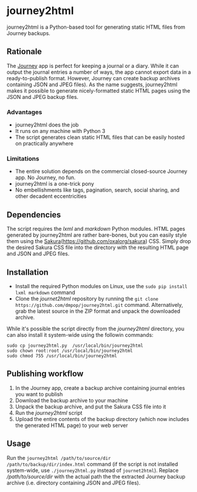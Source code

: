 # journey2html

journey2html is a Python-based tool for generating static HTML files from Journey backups.


## Rationale

The [Journey](https://2appstudio.com/journey/) app is perfect for keeping a journal or a diary. While it can output the journal entries a number of ways, the app cannot export data in a ready-to-publish format. However, Journey can create backup archives containing JSON and JPEG files). As the name suggests, journey2html makes it possible to generate nicely-formatted static HTML pages using the JSON and JPEG backup files.


### Advantages

- journey2html does the job
- It runs on any machine with Python 3
- The script generates clean static HTML files that can be easily hosted on practically anywhere


### Limitations

- The entire solution depends on the commercial closed-source Journey app. No Journey, no fun.
- journey2html is a one-trick pony
- No embellishments like tags, pagination, search, social sharing, and other decadent eccentricities


## Dependencies

The script requires the *lxml* and *markdown* Python modules. HTML pages generated by journey2html are rather bare-bones, but you can easily style them using the [Sakura]()(https://github.com/oxalorg/sakura) CSS. Simply drop the desired Sakura CSS file into the directory with the resulting HTML page and JSON and JPEG files.

## Installation

- Install the required Python modules on Linux, use the `sudo pip install lxml markdown` command
- Clone the *journet2html* repository by running the `git clone https://github.com/dmpop/journey2html.git` command. Alternatively, grab the latest source in the ZIP format and unpack the downloaded archive.

While it's possible the script directly from the *journey2html* directory, you can also install it system-wide using the followin commands:

```
sudo cp journey2html.py  /usr/local/bin/journey2html
sudo chown root:root /usr/local/bin/journey2html
sudo chmod 755 /usr/local/bin/journey2html
```

## Publishing workflow

1. In the Journey app, create a backup archive containing journal entries you want to publish
2. Download the backup archive to your machine
3. Unpack the backup archive, and put the Sakura CSS file into it
4. Run the *journey2html* script
5. Upload the entire contents of the backup directory (which now includes the generated HTML page) to your web server

## Usage

Run the `journey2html /path/to/source/dir /path/to/backup/dir/index.html` command (if the script is not installed system-wide, use `./journey2html.py` instead of `journet2html`). Replace */path/to/source/dir* with the actual path the the extracted Journey backup archive (i.e. directory containing JSON and JPEG files).
